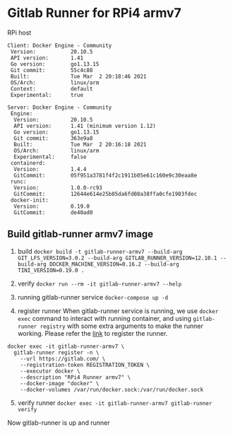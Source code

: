 # Gitlab Runner for RPi4 armv7

RPi host
```
Client: Docker Engine - Community
 Version:           20.10.5
 API version:       1.41
 Go version:        go1.13.15
 Git commit:        55c4c88
 Built:             Tue Mar  2 20:18:46 2021
 OS/Arch:           linux/arm
 Context:           default
 Experimental:      true

Server: Docker Engine - Community
 Engine:
  Version:          20.10.5
  API version:      1.41 (minimum version 1.12)
  Go version:       go1.13.15
  Git commit:       363e9a8
  Built:            Tue Mar  2 20:16:18 2021
  OS/Arch:          linux/arm
  Experimental:     false
 containerd:
  Version:          1.4.4
  GitCommit:        05f951a3781f4f2c1911b05e61c160e9c30eaa8e
 runc:
  Version:          1.0.0-rc93
  GitCommit:        12644e614e25b05da6fd08a38ffa0cfe1903fdec
 docker-init:
  Version:          0.19.0
  GitCommit:        de40ad0
```

## Build gitlab-runner armv7 image
1. build
`docker build -t gitlab-runner-armv7 --build-arg GIT_LFS_VERSION=3.0.2 --build-arg GITLAB_RUNNER_VERSION=12.10.1 --build-arg DOCKER_MACHINE_VERSION=0.16.2 --build-arg TINI_VERSION=0.19.0 .`

2. verify
`docker run --rm -it gitlab-runner-armv7 --help`

3. running gitlab-runner service
`docker-compose up -d`

4. register runner
When gitlab-runner service is running, we use `docker exec` command to interact with running container, and using `gitlab-runner registry` with some extra arguments to make the runner working.
Please refer the [link](https://docs.gitlab.com/ee/ci/docker/using_docker_build.html#use-the-docker-executor-with-docker-socket-binding) to register the runner.
```
docker exec -it gitlab-runner-armv7 \
  gitlab-runner register -n \
    --url https://gitlab.com/ \
    --registration-token REGISTRATION_TOKEN \
    --executor docker \
    --description "RPi4 Runner armv7" \
    --docker-image "docker" \
    --docker-volumes /var/run/docker.sock:/var/run/docker.sock
```

5. verify runner
`docker exec -it gitlab-runner-armv7 gitlab-runner verify`

Now gitlab-runner is up and runner
